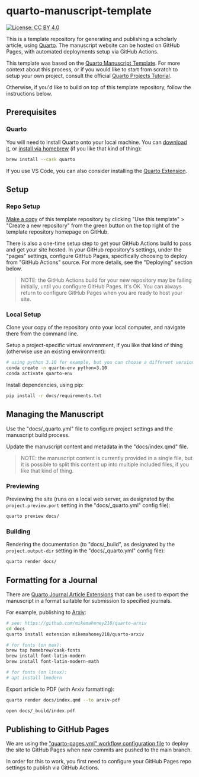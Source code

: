 
# quarto-manuscript-template

[![License: CC BY 4.0](https://img.shields.io/badge/License-CC_BY_4.0-lightgrey.svg)](https://creativecommons.org/licenses/by/4.0/)



This is a template repository for generating and publishing a scholarly article, using [Quarto](https://quarto.org). The manuscript website can be hosted on GitHub Pages, with automated deployments setup via GitHub Actions.

This template was based on the [Quarto Manuscript Template](https://github.com/quarto-ext/manuscript-template-jupyter). For more context about this process, or if you would like to start from scratch to setup your own project, consult the official [Quarto Projects Tutorial](https://quarto.org/docs/projects/quarto-projects.html).

Otherwise, if you'd like to build on top of this template repository, follow the instructions below.

## Prerequisites

### Quarto

You will need to install Quarto onto your local machine. You can [download it](https://quarto.org/docs/get-started/), or [install via homebrew](https://formulae.brew.sh/cask/quarto) (if you like that kind of thing):

```sh
brew install --cask quarto
```


If you use VS Code, you can also consider installing the [Quarto Extension](https://marketplace.visualstudio.com/items?itemName=quarto.quarto).



## Setup

### Repo Setup

[Make a copy](https://docs.github.com/en/repositories/creating-and-managing-repositories/creating-a-repository-from-a-template) of this template repository by clicking "Use this template" > "Create a new repository" from the green button on the top right of the template repository homepage on GitHub.

There is also a one-time setup step to get your GitHub Actions build to pass and get your site hosted. In your GitHub repository's settings, under the "pages" settings, configure GitHub Pages, specifically choosing to deploy from "GitHub Actions" source. For more details, see the "Deploying" section below.

> NOTE: the GitHub Actions build for your new repository may be failing initially, until you configure GitHub Pages. It's OK. You can always return to configure GitHub Pages when you are ready to host your site.

### Local Setup

Clone your copy of the repository onto your local computer, and navigate there from the command line.

Setup a project-specific virtual environment, if you like that kind of thing (otherwise use an existing environment):

```sh
# using python 3.10 for example, but you can choose a different version if you'd like:
conda create -n quarto-env python=3.10
conda activate quarto-env
```

Install dependencies, using pip:

```sh
pip install -r docs/requirements.txt
```

## Managing the Manuscript

Use the "docs/_quarto.yml" file to configure project settings and the manuscript build process.

Update the manuscript content and metadata in the "docs/index.qmd" file.

> NOTE: the manuscript content is currently provided in a single file, but it is possible to split this content up into multiple included files, if you like that kind of thing.

### Previewing


Previewing the site (runs on a local web server, as designated by the `project.preview.port` setting in the "docs/_quarto.yml" config file):

```sh
quarto preview docs/
```


### Building

Rendering the documentation (to "docs/_build", as designated by the `project.output-dir` setting in the "docs/_quarto.yml" config file):

```sh
quarto render docs/
```

## Formatting for a Journal

There are [Quarto Journal Article Extensions](https://quarto.org/docs/extensions/listing-journals.html) that can be used to export the manuscript in a format suitable for submission to specified journals.

For example, publishing to [Arxiv](https://arxiv.org/):

```sh
# see: https://github.com/mikemahoney218/quarto-arxiv
cd docs
quarto install extension mikemahoney218/quarto-arxiv

# for fonts (on max):
brew tap homebrew/cask-fonts
brew install font-latin-modern
brew install font-latin-modern-math

# for fonts (on linux):
# apt install lmodern
```

Export article to PDF (with Arxiv formatting):

```sh
quarto render docs/index.qmd --to arxiv-pdf

open docs/_build/index.pdf
```

## Publishing to GitHub Pages

We are using the ["quarto-pages.yml" workflow configuration file](/.github/workflows/quarto-pages.yml) to deploy the site to GitHub Pages when new commits are pushed to the main branch.

In order for this to work, you first need to configure your GitHub Pages repo settings to publish via GitHub Actions.
